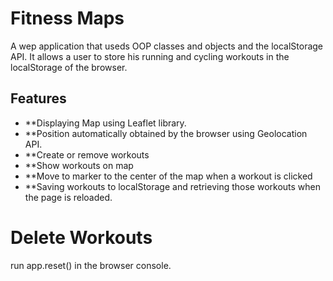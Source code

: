 # Fitness Maps
A wep application that useds OOP classes and objects and the localStorage API. 
It allows a user to store his running and cycling workouts in the localStorage of the browser.

## Features

- **Displaying Map using Leaflet library.
- **Position automatically obtained by the browser using Geolocation API.
- **Create or remove workouts
- **Show workouts on map
- **Move to marker to the center of the map when a workout is clicked
- **Saving workouts to localStorage and retrieving those workouts when the page is reloaded. 

# Delete Workouts
run app.reset() in the browser console.
